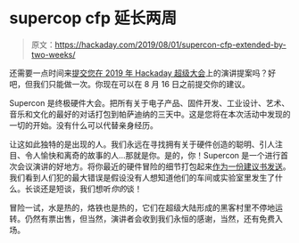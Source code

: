 # supercop cfp 延长两周

> 原文：<https://hackaday.com/2019/08/01/supercon-cfp-extended-by-two-weeks/>

还需要一点时间来[提交您在 2019 年 Hackaday 超级大会](https://www.jotform.com/form/83455932567165)上的演讲提案吗？好吧，但我们只能做一次。你现在可以在 8 月 16 日之前提交你的建议。

Supercon 是终极硬件大会。把所有关于电子产品、固件开发、工业设计、艺术、音乐和文化的最好的对话打包到帕萨迪纳的三天中。这是您将在本次活动中发现的一切的开始。没有什么可以代替亲身经历。

让这如此独特的是出现的人。我们永远在寻找拥有关于硬件创造的聪明、引人注目、令人愉快和离奇的故事的人…那就是你。是的，你！Supercon 是一个进行首次会议演讲的好地方。将你最近的硬件冒险的细节打包起来[作为一份建议书发送](https://www.jotform.com/form/83455932567165)。我们看到人们犯的最大错误是假设没有人想知道他们的车间或实验室里发生了什么。长谈还是短谈，我们想听*你的*谈！

冒险一试，水是热的，烙铁也是热的，它们在超级大陆形成的黑客村里不停地运转。仍然有票出售，但当然，演讲者会收到我们永恒的感谢，当然，还有免费入场。